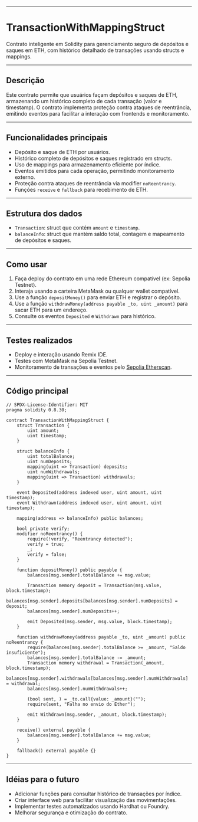 

---

# TransactionWithMappingStruct

Contrato inteligente em Solidity para gerenciamento seguro de depósitos e saques em ETH, com histórico detalhado de transações usando structs e mappings.

---

## Descrição

Este contrato permite que usuários façam depósitos e saques de ETH, armazenando um histórico completo de cada transação (valor e timestamp). O contrato implementa proteção contra ataques de reentrância, emitindo eventos para facilitar a interação com frontends e monitoramento.

---

## Funcionalidades principais

* Depósito e saque de ETH por usuários.
* Histórico completo de depósitos e saques registrado em structs.
* Uso de mappings para armazenamento eficiente por índice.
* Eventos emitidos para cada operação, permitindo monitoramento externo.
* Proteção contra ataques de reentrância via modifier `noReentrancy`.
* Funções `receive` e `fallback` para recebimento de ETH.

---

## Estrutura dos dados

* `Transaction`: struct que contém `amount` e `timestamp`.
* `balanceInfo`: struct que mantém saldo total, contagem e mapeamento de depósitos e saques.

---

## Como usar

1. Faça deploy do contrato em uma rede Ethereum compatível (ex: Sepolia Testnet).
2. Interaja usando a carteira MetaMask ou qualquer wallet compatível.
3. Use a função `depositMoney()` para enviar ETH e registrar o depósito.
4. Use a função `withdrawMoney(address payable _to, uint _amount)` para sacar ETH para um endereço.
5. Consulte os eventos `Deposited` e `Withdrawn` para histórico.

---

## Testes realizados

* Deploy e interação usando Remix IDE.
* Testes com MetaMask na Sepolia Testnet.
* Monitoramento de transações e eventos pelo [Sepolia Etherscan](https://sepolia.etherscan.io/tx/0x1aa330bc3c372c2febeee2be75b3a5597a3bd07a781fc76c9710abc3c6b8e9d3).

---

## Código principal

```solidity
// SPDX-License-Identifier: MIT
pragma solidity 0.8.30;

contract TransactionWithMappingStruct {
    struct Transaction {
        uint amount;
        uint timestamp;
    }

    struct balanceInfo {
        uint totalBalance;
        uint numDeposits;
        mapping(uint => Transaction) deposits;
        uint numWithdrawals;
        mapping(uint => Transaction) withdrawals;
    }

    event Deposited(address indexed user, uint amount, uint timestamp);
    event Withdrawn(address indexed user, uint amount, uint timestamp);

    mapping(address => balanceInfo) public balances;

    bool private verify;
    modifier noReentrancy() {
        require(!verify, "Reentrancy detected");
        verify = true;
        _;
        verify = false;
    }

    function depositMoney() public payable {
        balances[msg.sender].totalBalance += msg.value;

        Transaction memory deposit = Transaction(msg.value, block.timestamp);
        balances[msg.sender].deposits[balances[msg.sender].numDeposits] = deposit;
        balances[msg.sender].numDeposits++;

        emit Deposited(msg.sender, msg.value, block.timestamp);
    }

    function withdrawMoney(address payable _to, uint _amount) public noReentrancy {
        require(balances[msg.sender].totalBalance >= _amount, "Saldo insuficiente");
        balances[msg.sender].totalBalance -= _amount;
        Transaction memory withdrawal = Transaction(_amount, block.timestamp);
        balances[msg.sender].withdrawals[balances[msg.sender].numWithdrawals] = withdrawal;
        balances[msg.sender].numWithdrawals++;

        (bool sent, ) = _to.call{value: _amount}("");
        require(sent, "Falha no envio do Ether");

        emit Withdrawn(msg.sender, _amount, block.timestamp);
    }

    receive() external payable {
        balances[msg.sender].totalBalance += msg.value;
    }

    fallback() external payable {}
}
```

---

## Idéias para o futuro

* Adicionar funções para consultar histórico de transações por índice.
* Criar interface web para facilitar visualização das movimentações.
* Implementar testes automatizados usando Hardhat ou Foundry.
* Melhorar segurança e otimização do contrato.

